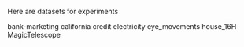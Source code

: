 Here are datasets for experiments

bank-marketing
california
credit
electricity
eye_movements
house_16H
MagicTelescope
